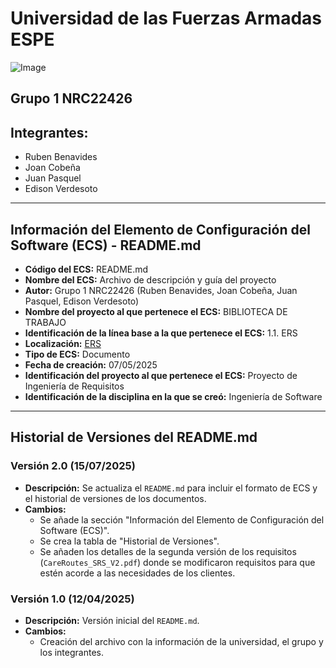 # Universidad de las Fuerzas Armadas ESPE
![Image](https://github.com/user-attachments/assets/6eea1ab2-5539-4c62-911d-75f0a347322e)

## Grupo 1 NRC22426

## Integrantes:
- Ruben Benavides
- Joan Cobeña
- Juan Pasquel
- Edison Verdesoto

---

## Información del Elemento de Configuración del Software (ECS) - README.md

* **Código del ECS:** README.md
* **Nombre del ECS:** Archivo de descripción y guía del proyecto
* **Autor:** Grupo 1 NRC22426 (Ruben Benavides, Joan Cobeña, Juan Pasquel, Edison Verdesoto)
* **Nombre del proyecto al que pertenece el ECS:** BIBLIOTECA DE TRABAJO
* **Identificación de la línea base a la que pertenece el ECS:** 1.1. ERS
* **Localización:** [ERS](https://github.com/EDVerdesoto/_22426_G1_ADS/tree/main/BIBLIOTECA%20DE%20TRABAJO/1.%20ELICITACIÓN/1.1.%20ERS/)
* **Tipo de ECS:** Documento
* **Fecha de creación:** 07/05/2025
* **Identificación del proyecto al que pertenece el ECS:** Proyecto de Ingeniería de Requisitos
* **Identificación de la disciplina en la que se creó:** Ingeniería de Software

---

## Historial de Versiones del README.md

### Versión 2.0 (15/07/2025)
* **Descripción:** Se actualiza el `README.md` para incluir el formato de ECS y el historial de versiones de los documentos.
* **Cambios:**
    * Se añade la sección "Información del Elemento de Configuración del Software (ECS)".
    * Se crea la tabla de "Historial de Versiones".
    * Se añaden los detalles de la segunda versión de los requisitos (`CareRoutes_SRS_V2.pdf`) donde se modificaron requisitos para que estén acorde a las necesidades de los clientes.

### Versión 1.0 (12/04/2025)
* **Descripción:** Versión inicial del `README.md`.
* **Cambios:**
    * Creación del archivo con la información de la universidad, el grupo y los integrantes.
